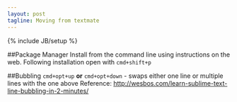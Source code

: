 ```yaml
---
layout: post
tagline: Moving from textmate
---
```

{% include JB/setup %}

##Package Manager
Install from the command line using instructions on the web.
Following installation open with `cmd+shift+p`

##Bubbling
`cmd+opt+up` **or** `cmd+opt+down` - swaps either one line or multiple lines with the one above
Reference: <http://wesbos.com/learn-sublime-text-line-bubbling-in-2-minutes/>

